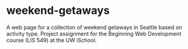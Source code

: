 # weekend-getaways
A web page for a collection of weekend getaways in Seattle based on activity type. Project assignment for the Beginning Web Development course (LIS 549) at the UW iSchool.
